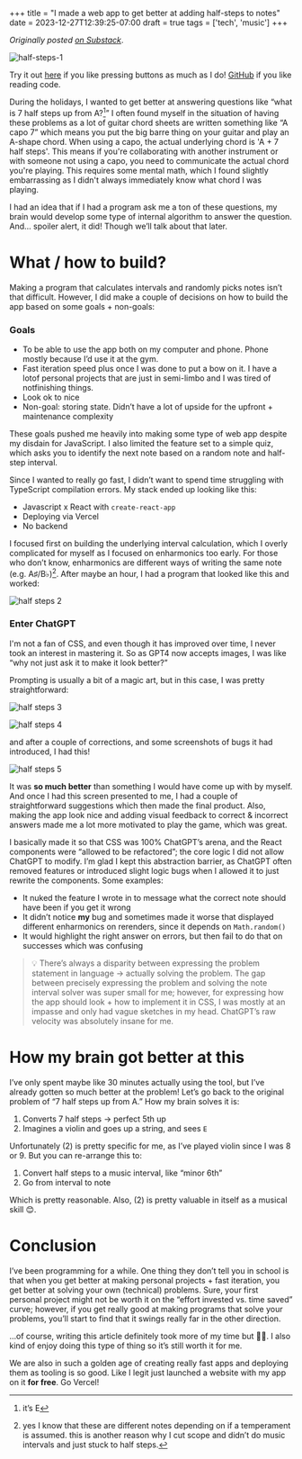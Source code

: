 +++
title = "I made a web app to get better at adding half-steps to notes"
date = 2023-12-27T12:39:25-07:00
draft = true
tags = ['tech', 'music']
+++

_Originally posted [on Substack](https://stephenjayakar.substack.com/p/i-made-a-web-app-to-get-better-at?r=1pf9f2&utm_medium=ios&utm_campaign=post&triedRedirect=true)_.

![half-steps-1](/images/half-steps-1.png)

Try it out [here](https://music-math.vercel.app/) if you like pressing buttons as much as I do! [GitHub](https://github.com/stephenjayakar/music-math) if you like reading code.

During the holidays, I wanted to get better at answering questions like “what is 7 half steps up from A?[^1]” I often found myself in the situation of having these problems as a lot of guitar chord sheets are written something like “A capo 7” which means you put the big barre thing on your guitar and play an A-shape chord. When using a capo, the actual underlying chord is 'A + 7 half steps'. This means if you're collaborating with another instrument or with someone not using a capo, you need to communicate the actual chord you're playing. This requires some mental math, which I found slightly embarrassing as I didn't always immediately know what chord I was playing.

I had an idea that if I had a program ask me a ton of these questions, my brain would develop some type of internal algorithm to answer the question. And… spoiler alert, it did! Though we’ll talk about that later.

# What / how to build?

Making a program that calculates intervals and randomly picks notes isn’t that difficult. However, I did make a couple of decisions on how to build the app based on some goals + non-goals:

### Goals

- To be able to use the app both on my computer and phone. Phone mostly because I’d use it at the gym.
- Fast iteration speed plus once I was done to put a bow on it. I have a lotof personal projects that are just in semi-limbo and I was tired of notfinishing things.
- Look ok to nice
- Non-goal: storing state. Didn’t have a lot of upside for the upfront + maintenance complexity

These goals pushed me heavily into making some type of web app despite my disdain for JavaScript. I also limited the feature set to a simple quiz, which asks you to identify the next note based on a random note and half-step interval.

Since I wanted to really go fast, I didn’t want to spend time struggling with TypeScript compilation errors. My stack ended up looking like this:
- Javascript x React with `create-react-app`
- Deploying via Vercel
- No backend

I focused first on building the underlying interval calculation, which I overly complicated for myself as I focused on enharmonics too early. For those who don’t know, enharmonics are different ways of writing the same note (e.g. A♯/B♭)[^2]. After maybe an hour, I had a program that looked like this and worked:

![half steps 2](/images/half-steps-2.jpg)

### Enter ChatGPT

I'm not a fan of CSS, and even though it has improved over time, I never took an interest in mastering it. So as GPT4 now accepts images, I was like “why not just ask it to make it look better?”

Prompting is usually a bit of a magic art, but in this case, I was pretty straightforward:

![half steps 3](/images/half-steps-3.jpg)

![half steps 4](/images/half-steps-4.webp)

and after a couple of corrections, and some screenshots of bugs it had introduced, I had this!

![half steps 5](/images/half-steps-5.png)

It was **so much better** than something I would have come up with by myself. And once I had this screen presented to me, I had a couple of straightforward suggestions which then made the final product. Also, making the app look nice and adding visual feedback to correct & incorrect answers made me a lot more motivated to play the game, which was great.

I basically made it so that CSS was 100% ChatGPT’s arena, and the React components were “allowed to be refactored”; the core logic I did not allow ChatGPT to modify. I’m glad I kept this abstraction barrier, as ChatGPT often removed features or introduced slight logic bugs when I allowed it to just rewrite the components. Some examples:
- It nuked the feature I wrote in to message what the correct note should have been if you get it wrong
- It didn’t notice **my** bug and sometimes made it worse that displayed different enharmonics on rerenders, since it depends on `Math.random()`
- It would highlight the right answer on errors, but then fail to do that on successes which was confusing

> 💡 There’s always a disparity between expressing the problem statement in language → actually solving the problem. The gap between precisely expressing the problem and solving the note interval solver was super small for me; however, for expressing how the app should look + how to implement it in CSS, I was mostly at an impasse and only had vague sketches in my head. ChatGPT’s raw velocity was absolutely insane for me.

# How my brain got better at this

I’ve only spent maybe like 30 minutes actually using the tool, but I’ve already gotten so much better at the problem! Let’s go back to the original problem of “7 half steps up from A.” How my brain solves it is:
1. Converts 7 half steps → perfect 5th up
2. Imagines a violin and goes up a string, and sees `E`

Unfortunately (2) is pretty specific for me, as I’ve played violin since I was 8 or 9. But you can re-arrange this to:

1. Convert half steps to a music interval, like “minor 6th”
2. Go from interval to note

Which is pretty reasonable. Also, (2) is pretty valuable in itself as a musical skill 😊.

# Conclusion

I’ve been programming for a while. One thing they don’t tell you in school is that when you get better at making personal projects + fast iteration, you get better at solving your own (technical) problems. Sure, your first personal project might not be worth it on the “effort invested vs. time saved” curve; however, if you get really good at making programs that solve your problems, you’ll start to find that it swings really far in the other direction.

…of course, writing this article definitely took more of my time but 🤷‍♂️. I also kind of enjoy doing this type of thing so it’s still worth it for me.

We are also in such a golden age of creating really fast apps and deploying them as tooling is so good. Like I legit just launched a website with my app on it **for free**. Go Vercel!

[^1]: it’s E
[^2]: yes I know that these are different notes depending on if a temperament is assumed. this is another reason why I cut scope and didn’t do music intervals and just stuck to half steps.
